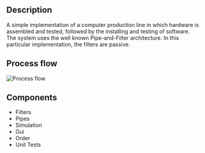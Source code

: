## Description

A simple implementation of a computer production line in which hardware is assembled and tested, followed by the installing and testing of software. The system uses the well known Pipe-and-Filter architecture. In this particular implementation, the filters are passive.

## Process flow

![Process flow](http://i.imgur.com/sRGIa.png)

## Components

* Filters
* Pipes
* Simulation
* Gui
* Order
* Unit Tests
